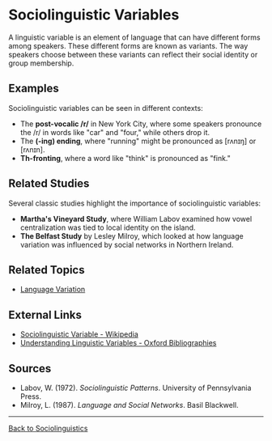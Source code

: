 # Sociolinguistic Variables

A linguistic variable is an element of language that can have different forms among speakers. These different forms are known as variants. The way speakers choose between these variants can reflect their social identity or group membership.

## Examples

Sociolinguistic variables can be seen in different contexts:

- The **post-vocalic /r/** in New York City, where some speakers pronounce the /r/ in words like "car" and "four," while others drop it.
- The **(-ing) ending**, where "running" might be pronounced as [rʌnɪŋ] or [rʌnɪn].
- **Th-fronting**, where a word like "think" is pronounced as "fink."

## Related Studies

Several classic studies highlight the importance of sociolinguistic variables:

- **Martha's Vineyard Study**, where William Labov examined how vowel centralization was tied to local identity on the island.
- **The Belfast Study** by Lesley Milroy, which looked at how language variation was influenced by social networks in Northern Ireland.

## Related Topics

- [Language Variation](../Language-Variation/README.md)

## External Links

- [Sociolinguistic Variable - Wikipedia](https://en.wikipedia.org/wiki/Sociolinguistic_variable)
- [Understanding Linguistic Variables - Oxford Bibliographies](https://www.oxfordbibliographies.com/view/document/obo-9780199772810/obo-9780199772810-0056.xml)

## Sources

- Labov, W. (1972). *Sociolinguistic Patterns*. University of Pennsylvania Press.
- Milroy, L. (1987). *Language and Social Networks*. Basil Blackwell.

---

[Back to Sociolinguistics](../README.md)
